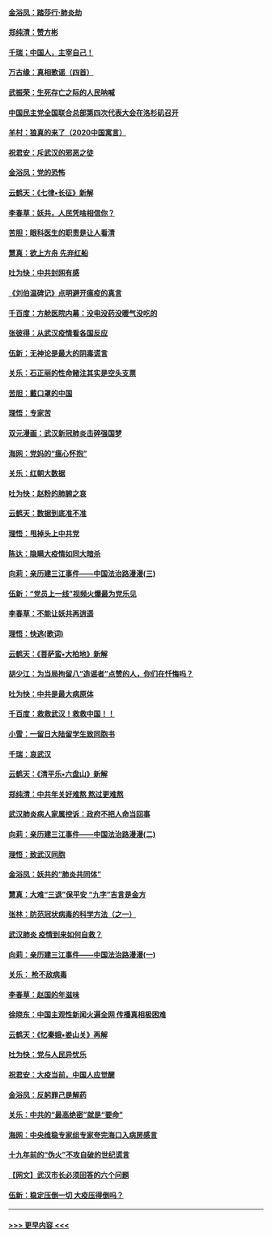 #### [金浴凤：踏莎行‧肺炎劫](../pages/nsc993/n11858227.md?t=02110122) 
#### [郑纯清：赞方彬](../pages/nsc993/n11856803.md?t=02110122) 
#### [千瑞；中国人，主宰自己！](../pages/nsc993/n11856793.md?t=02110122) 
#### [万古缘：真相歌谣（四首）](../pages/nsc993/n11856263.md?t=02110122) 
#### [武振荣：生死存亡之际的人民呐喊](../pages/nsc993/n11856256.md?t=02110122) 
#### [中国民主党全国联合总部第四次代表大会在洛杉矶召开](../pages/nsc993/n11856344.md?t=02110122) 
#### [羊村：狼真的来了（2020中国寓言）](../pages/nsc993/n11856229.md?t=02110122) 
#### [祝君安：斥武汉的邪恶之徒](../pages/nsc993/n11855861.md?t=02110122) 
#### [金浴凤：党的恐怖](../pages/nsc993/n11855849.md?t=02110122) 
#### [云鹤天：《七律▪长征》新解](../pages/nsc993/n11855479.md?t=02110122) 
#### [李春草：妖共，人民凭啥相信你？](../pages/nsc993/n11855196.md?t=02110122) 
#### [苦胆：眼科医生的职责是让人看清](../pages/nsc993/n11853840.md?t=02110122) 
#### [慧真：欲上方舟 先弃红船](../pages/nsc993/n11853483.md?t=02110122) 
#### [吐为快：中共封网有感](../pages/nsc993/n11852575.md?t=02110122) 
#### [《刘伯温碑记》点明避开瘟疫的真言](../pages/nsc993/n11852128.md?t=02110122) 
#### [千百度：方舱医院内幕：没电没药没暖气没吃的](../pages/nsc993/n11850211.md?t=02110122) 
#### [张彼得：从武汉疫情看各国反应](../pages/nsc993/n11850102.md?t=02110122) 
#### [伍新：无神论是最大的阴毒谎言](../pages/nsc993/n11846129.md?t=02110122) 
#### [关乐：石正丽的性命赌注其实是空头支票](../pages/nsc993/n11846109.md?t=02110122) 
#### [苦胆：戴口罩的中国](../pages/nsc993/n11845576.md?t=02110122) 
#### [理悟：专家苦](../pages/nsc993/n11845564.md?t=02110122) 
#### [双元漫画：武汉新冠肺炎击碎强国梦](../pages/nsc993/n11843320.md?t=02110122) 
#### [海网：党妈的“瘟心怀抱”](../pages/nsc993/n11840740.md?t=02110122) 
#### [关乐：红朝大数据](../pages/nsc993/n11840675.md?t=02110122) 
#### [吐为快：赵粉的肺腑之哀](../pages/nsc993/n11840618.md?t=02110122) 
#### [云鹤天：数据到底准不准](../pages/nsc993/n11840325.md?t=02110122) 
#### [理悟：甩掉头上中共党](../pages/nsc993/n11838826.md?t=02110122) 
#### [陈达：隐瞒大疫情如同大暗杀](../pages/nsc993/n11838771.md?t=02110122) 
#### [向莉：亲历建三江事件——中国法治路漫漫(三)](../pages/nsc993/n11831825.md?t=02110122) 
#### [伍新：“党员上一线”视频火爆最为党乐见](../pages/nsc993/n11838200.md?t=02110122) 
#### [李春草：不能让妖共再逍遥](../pages/nsc993/n11838102.md?t=02110122) 
#### [理悟：快逃(歌词)](../pages/nsc993/n11838083.md?t=02110122) 
#### [云鹤天：《菩萨蛮▪大柏地》新解](../pages/nsc993/n11838059.md?t=02110122) 
#### [胡少江：为当局拘留八“造谣者”点赞的人，你们在忏悔吗？](../pages/nsc993/n11836801.md?t=02110122) 
#### [吐为快：中共是最大病原体](../pages/nsc993/n11836748.md?t=02110122) 
#### [千百度：救救武汉！救救中国！！](../pages/nsc993/n11836145.md?t=02110122) 
#### [小雪：一留日大陆留学生致同胞书](../pages/nsc993/n11834624.md?t=02110122) 
#### [千瑞：哀武汉](../pages/nsc993/n11833647.md?t=02110122) 
#### [云鹤天：《清平乐▪六盘山》新解](../pages/nsc993/n11833611.md?t=02110122) 
#### [郑纯清：中共年关好难熬 熬过更难熬](../pages/nsc993/n11833489.md?t=02110122) 
#### [武汉肺炎病人家属控诉：政府不把人命当回事](../pages/nsc993/n11833205.md?t=02110122) 
#### [向莉：亲历建三江事件——中国法治路漫漫(二)](../pages/nsc993/n11829102.md?t=02110122) 
#### [理悟：致武汉同胞](../pages/nsc993/n11831522.md?t=02110122) 
#### [金浴凤：妖共的“肺炎共同体”](../pages/nsc993/n11829448.md?t=02110122) 
#### [慧真：大难“三退”保平安 “九字”吉言是金方](../pages/nsc993/n11829501.md?t=02110122) 
#### [张林：防范冠状病毒的科学方法（之一）](../pages/nsc993/n11828618.md?t=02110122) 
#### [武汉肺炎 疫情到来如何自救？](../pages/nsc993/n11827632.md?t=02110122) 
#### [向莉：亲历建三江事件——中国法治路漫漫(一)](../pages/nsc993/n11827190.md?t=02110122) 
#### [关乐： 枪不敌病毒](../pages/nsc993/n11826746.md?t=02110122) 
#### [李春草：赵国的年滋味](../pages/nsc993/n11826321.md?t=02110122) 
#### [徐晓东：中国主观性新闻火遍全网 传播真相极困难](../pages/nsc993/n11826508.md?t=02110122) 
#### [云鹤天：《忆秦娥▪娄山关》再解](../pages/nsc993/n11824682.md?t=02110122) 
#### [吐为快：党与人民异忧乐](../pages/nsc993/n11824660.md?t=02110122) 
#### [祝君安：大疫当前，中国人应觉醒](../pages/nsc993/n11821946.md?t=02110122) 
#### [金浴凤：反躬罪己是解药](../pages/nsc993/n11820280.md?t=02110122) 
#### [关乐：中共的“最高绝密”就是“要命”](../pages/nsc993/n11816946.md?t=02110122) 
#### [海网：中央维稳专家组专家夸完海口入病房感言](../pages/nsc993/n11815138.md?t=02110122) 
#### [十九年前的“伪火”不攻自破的世纪谎言](../pages/nsc993/n11813238.md?t=02110122) 
#### [【网文】武汉市长必须回答的六个问题](../pages/nsc993/n11813848.md?t=02110122) 
#### [伍新：稳定压倒一切 大疫压得倒吗？](../pages/nsc993/n11812634.md?t=02110122) 

----
#### [ >>> 更早内容 <<< ](../indexes/nsc993-earlier.md)
